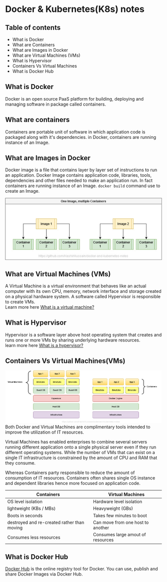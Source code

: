 # Docker & Kubernetes(K8s) notes
## Table of contents

- What is Docker
- What are Containers
- What are Images in Docker
- What are Virtual Machines (VMs)
- What is Hypervisor
- Containers Vs Virtual Machines
- What is Docker Hub

## What is Docker
Docker is an open source PaaS platform for building, deploying and managing software in package called containers.

## What are containers
Containers are portable unit of software in which application code is packaged along with it's dependencies. in Docker, containers are running instance of an Image.

## What are Images in Docker
Docker image is a file that contains layer by layer set of instructions to run an application. Docker Image contains application code, libraries, tools, dependencies and other files needed to make an application run. In fact containers are running instance of an Image. `docker build` command use to create an Image.

![Many Containers can be created from single Docker image](/images/one-image-multiple-containers.jpg "Many Containers can be created from single Docker image")

## What are Virtual Machines (VMs)
A Virtual Machine is a virtual environment that behaves like an actual computer with its own CPU, memory, network interface and storage created on a physical hardware system. A software called Hypervisor is responsible to create VMs.  
Learn more here [What is a virtual machine?](https://www.vmware.com/topics/glossary/content/virtual-machine.html)

## What is Hypervisor
Hypervisor is a software layer above host operating system that creates and runs one or more VMs by sharing underlying hardware resources.  
learn more here [What is a hypervisor?](https://www.vmware.com/topics/glossary/content/hypervisor.html)


## Containers Vs Virtual Machines(VMs)
![Containers Vs Virtual Machine](/images/virtual-machines-vs-containers.jpg "Containers Vs Virtual Machine") 
Both Docker and Virtual Machines are complimentary tools intended to improve the utilization of IT resources.  

Virtual Machines has enabled enterprises to combine several servers running different application onto a single physical server even if they run different operating systems. While the number of VMs that can exist on a single IT infrastructure is constrained by the amount of CPU and RAM that they consume.  

Whereas Containers party responsible to reduce the amount of consumption of IT resources. Containers often shares single OS instance and dependent libraries hence more focused on application code.  

| Containers      | Virtual Machines |
| ----------- | ----------- |
| OS level isolation   | Hardware level isolation         |
| lightweight (KBs / MBs)   | Heavyweight (GBs)        |
| Boots in seconds      | Takes few minutes to boot       |
| destroyed and re-created rather than moving   | Can move from one host to another        |
| Consumes less resources   | Consumes large amout of resources        |

## What is Docker Hub
[Docker Hub](https://hub.docker.com/) is the online registry tool for Docker. You can use, publish and share Docker Images via Docker Hub.
